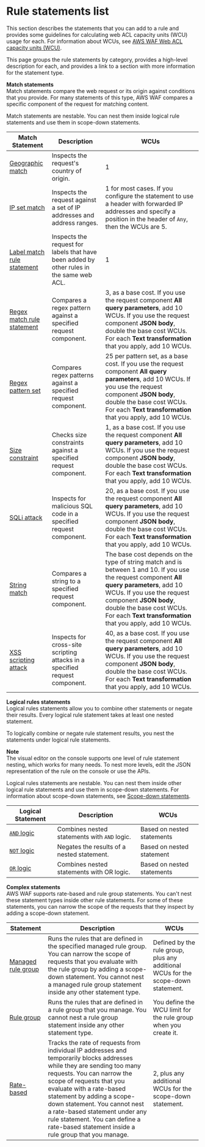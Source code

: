 # Rule statements list<a name="waf-rule-statements-list"></a>

This section describes the statements that you can add to a rule and provides some guidelines for calculating web ACL capacity units \(WCU\) usage for each\. For information about WCUs, see [AWS WAF Web ACL capacity units \(WCU\)](how-aws-waf-works.md#aws-waf-capacity-units)\. 

This page groups the rule statements by category, provides a high\-level description for each, and provides a link to a section with more information for the statement type\. 

**Match statements**  
Match statements compare the web request or its origin against conditions that you provide\. For many statements of this type, AWS WAF compares a specific component of the request for matching content\. 

Match statements are nestable\. You can nest them inside logical rule statements and use them in scope\-down statements\. 


| Match Statement | Description | WCUs | 
| --- | --- | --- | 
| [Geographic match](waf-rule-statement-type-geo-match.md) | Inspects the request's country of origin\.  | 1 | 
|  [IP set match](waf-rule-statement-type-ipset-match.md)  |  Inspects the request against a set of IP addresses and address ranges\.   |  1 for most cases\. If you configure the statement to use a header with forwarded IP addresses and specify a position in the header of `Any`, then the WCUs are 5\.  | 
|  [Label match rule statement](waf-rule-statement-type-label-match.md)  |  Inspects the request for labels that have been added by other rules in the same web ACL\.  |  1   | 
| [Regex match rule statement](waf-rule-statement-type-regex-match.md) | Compares a regex pattern against a specified request component\.  | 3, as a base cost\. If you use the request component **All query parameters**, add 10 WCUs\. If you use the request component **JSON body**, double the base cost WCUs\. For each **Text transformation** that you apply, add 10 WCUs\.  | 
|  [Regex pattern set](waf-rule-statement-type-regex-pattern-set-match.md)  |  Compares regex patterns against a specified request component\.   |  25 per pattern set, as a base cost\.  If you use the request component **All query parameters**, add 10 WCUs\. If you use the request component **JSON body**, double the base cost WCUs\. For each **Text transformation** that you apply, add 10 WCUs\.  | 
| [Size constraint](waf-rule-statement-type-size-constraint-match.md) | Checks size constraints against a specified request component\.  | 1, as a base cost\.  If you use the request component **All query parameters**, add 10 WCUs\. If you use the request component **JSON body**, double the base cost WCUs\. For each **Text transformation** that you apply, add 10 WCUs\.  | 
| [SQLi attack](waf-rule-statement-type-sqli-match.md) | Inspects for malicious SQL code in a specified request component\.  | 20, as a base cost\. If you use the request component **All query parameters**, add 10 WCUs\. If you use the request component **JSON body**, double the base cost WCUs\. For each **Text transformation** that you apply, add 10 WCUs\. | 
| [String match](waf-rule-statement-type-string-match.md) | Compares a string to a specified request component\.  |  The base cost depends on the type of string match and is between 1 and 10\. If you use the request component **All query parameters**, add 10 WCUs\. If you use the request component **JSON body**, double the base cost WCUs\. For each **Text transformation** that you apply, add 10 WCUs\.  | 
| [XSS scripting attack](waf-rule-statement-type-xss-match.md) | Inspects for cross\-site scripting attacks in a specified request component\.  | 40, as a base cost\. If you use the request component **All query parameters**, add 10 WCUs\. If you use the request component **JSON body**, double the base cost WCUs\. For each **Text transformation** that you apply, add 10 WCUs\. | 

**Logical rules statements**  
Logical rules statements allow you to combine other statements or negate their results\. Every logical rule statement takes at least one nested statement\.

To logically combine or negate rule statement results, you nest the statements under logical rule statements\. 

**Note**  
The visual editor on the console supports one level of rule statement nesting, which works for many needs\. To nest more levels, edit the JSON representation of the rule on the console or use the APIs\. 

Logical rules statements are nestable\. You can nest them inside other logical rule statements and use them in scope\-down statements\. For information about scope\-down statements, see [Scope\-down statements](waf-rule-scope-down-statements.md)\.


| Logical Statement  | Description | WCUs | 
| --- | --- | --- | 
| [`AND` logic](waf-rule-statement-type-and.md) | Combines nested statements with `AND` logic\. | Based on nested statements | 
|  [`NOT` logic](waf-rule-statement-type-not.md)  |  Negates the results of a nested statement\.  |  Based on nested statement  | 
| [`OR` logic](waf-rule-statement-type-or.md) | Combines nested statements with OR logic\. | Based on nested statements | 

**Complex statements**  
AWS WAF supports rate\-based and rule group statements\. You can't nest these statement types inside other rule statements\. For some of these statements, you can narrow the scope of the requests that they inspect by adding a scope\-down statement\. 






| Statement | Description | WCUs | 
| --- | --- | --- | 
|  [Managed rule group](waf-rule-statement-type-managed-rule-group.md)  |  Runs the rules that are defined in the specified managed rule group\.  You can narrow the scope of requests that you evaluate with the rule group by adding a scope\-down statement\.  You cannot nest a managed rule group statement inside any other statement type\.  |  Defined by the rule group, plus any additional WCUs for the scope\-down statement\.  | 
| [Rule group](waf-rule-statement-type-rule-group.md) | Runs the rules that are defined in a rule group that you manage\.  You cannot nest a rule group statement inside any other statement type\. | You define the WCU limit for the rule group when you create it\. | 
|  [Rate\-based](waf-rule-statement-type-rate-based.md)  |  Tracks the rate of requests from individual IP addresses and temporarily blocks addresses while they are sending too many requests\.  You can narrow the scope of requests that you evaluate with a rate\-based statement by adding a scope\-down statement\.  You cannot nest a rate\-based statement under any rule statement\. You can define a rate\-based statement inside a rule group that you manage\.   |  2, plus any additional WCUs for the scope\-down statement\.  | 